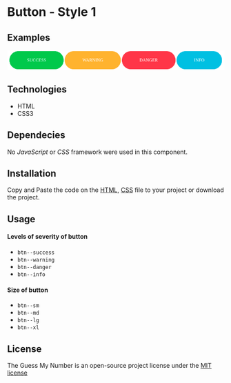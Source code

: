 # Button - Style 1

## Examples
![Button](screenshots/button_1.png)

## Technologies
* HTML
* CSS3

## Dependecies
No _JavaScript_ or _CSS_ framework were used in this component.

## Installation

Copy and Paste the code on the [HTML](button_1.html), [CSS](button_1.css) file to your project or download the project.

## Usage

#### Levels of severity of button

* `btn--success`
* `btn--warning`
* `btn--danger`
* `btn--info`

#### Size of button

* `btn--sm`
* `btn--md`
* `btn--lg`
* `btn--xl`

## License
The Guess My Number is an open-source project license under the [MIT license](license)

